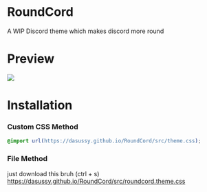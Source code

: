 # RoundCord
A WIP Discord theme which makes discord more round

# Preview
<img src="https://cdn.discordapp.com/attachments/913051935224004608/915651444609257532/unknown.png">

# Installation
### Custom CSS Method
```css
@import url(https://dasussy.github.io/RoundCord/src/theme.css);
```
### File Method
just download this bruh (ctrl + s)
https://dasussy.github.io/RoundCord/src/roundcord.theme.css